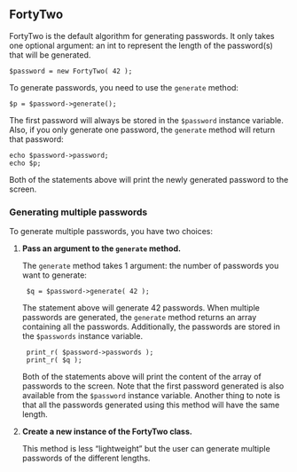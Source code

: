 ## FortyTwo

FortyTwo is the default algorithm for generating passwords. It only takes one optional argument: an int to represent the length of the password(s) that will be generated.

    $password = new FortyTwo( 42 );

To generate passwords, you need to use the `generate` method:

    $p = $password->generate();

The first password will always be stored in the `$password` instance variable. Also, if you only generate one password, the `generate` method will return that password:

    echo $password->password;
    echo $p;

Both of the statements above will print the newly generated password to the screen.

### Generating multiple passwords

To generate multiple passwords, you have two choices:

1. **Pass an argument to the `generate` method.**

	The `generate` method takes 1 argument: the number of passwords you want to generate:

	    $q = $password->generate( 42 );

	The statement above will generate 42 passwords. When multiple passwords are generated, the `generate` method returns an array containing all the passwords. Additionally, the passwords are stored in the `$passwords` instance variable.

	    print_r( $password->passwords );
	    print_r( $q );

	Both of the statements above will print the content of the array of passwords to the screen. Note that the first password generated is also available from the `$password` instance variable. Another thing to note is that all the passwords generated using this method will have the same length.

2. **Create a new instance of the FortyTwo class.**
	
	This method is less “lightweight” but the user can generate multiple passwords of the different lengths.
